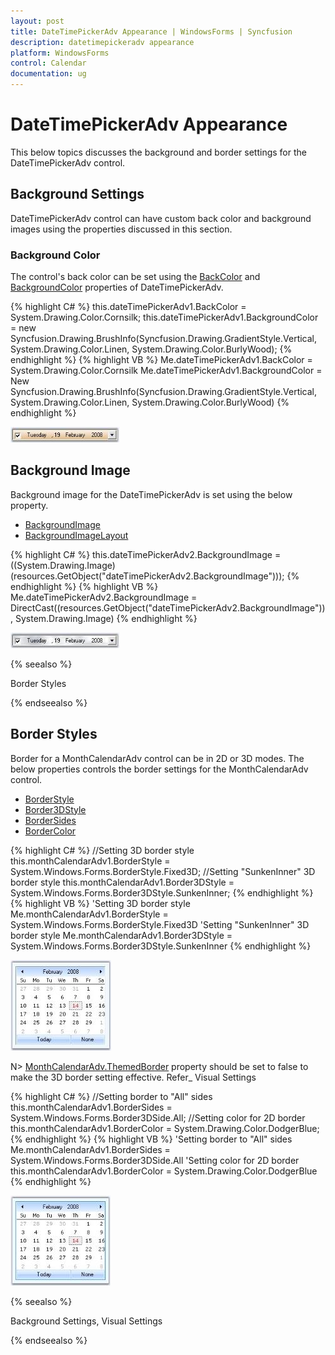 ```yaml
---
layout: post
title: DateTimePickerAdv Appearance | WindowsForms | Syncfusion
description: datetimepickeradv appearance
platform: WindowsForms
control: Calendar
documentation: ug
---
```

# DateTimePickerAdv Appearance

This below topics discusses the background and border settings for the DateTimePickerAdv control.

## Background Settings

DateTimePickerAdv control can have custom back color and background images using the properties discussed in this section.

### Background Color

The control's back color can be set using the [BackColor](https://help.syncfusion.com/cr/windowsforms/Syncfusion.Tools.Windows~Syncfusion.Windows.Forms.Tools.DateTimePickerAdv~BackColor.html) and [BackgroundColor](https://help.syncfusion.com/cr/cref_files/windowsforms/Syncfusion.Shared.Base~Syncfusion.Windows.Forms.Tools.GradientPanel~BackgroundColor.html) properties of DateTimePickerAdv.

{% highlight C#  %}
this.dateTimePickerAdv1.BackColor = System.Drawing.Color.Cornsilk;
this.dateTimePickerAdv1.BackgroundColor = new Syncfusion.Drawing.BrushInfo(Syncfusion.Drawing.GradientStyle.Vertical, System.Drawing.Color.Linen, System.Drawing.Color.BurlyWood);
{% endhighlight  %}
{% highlight VB  %}
Me.dateTimePickerAdv1.BackColor = System.Drawing.Color.Cornsilk 
Me.dateTimePickerAdv1.BackgroundColor = New Syncfusion.Drawing.BrushInfo(Syncfusion.Drawing.GradientStyle.Vertical, System.Drawing.Color.Linen, System.Drawing.Color.BurlyWood) 
{% endhighlight   %}

![DateTimePickerAdv back color customization](Calendar_Images/Overview_img207.jpeg) 

## Background Image

Background image for the DateTimePickerAdv is set using the below property.

* [BackgroundImage](https://docs.microsoft.com/en-us/dotnet/api/system.windows.forms.control.backgroundimage?redirectedfrom=MSDN&view=netframework-4.7.2#System_Windows_Forms_Control_BackgroundImage)
* [BackgroundImageLayout](https://docs.microsoft.com/en-us/dotnet/api/system.windows.forms.control.backgroundimagelayout?redirectedfrom=MSDN&view=netframework-4.7.2#System_Windows_Forms_Control_BackgroundImageLayout)

{% highlight C#  %}
this.dateTimePickerAdv2.BackgroundImage = ((System.Drawing.Image)(resources.GetObject("dateTimePickerAdv2.BackgroundImage")));
{% endhighlight   %}
{% highlight VB  %}
Me.dateTimePickerAdv2.BackgroundImage = DirectCast((resources.GetObject("dateTimePickerAdv2.BackgroundImage")), System.Drawing.Image) 
{% endhighlight   %}

![Background image](Calendar_Images/Overview_img208.jpeg) 

{% seealso %}

 Border Styles
 
 {% endseealso %}

## Border Styles

Border for a MonthCalendarAdv control can be in 2D or 3D modes. The below properties controls the border settings for the MonthCalendarAdv control. 

* [BorderStyle](https://help.syncfusion.com/cr/windowsforms/Syncfusion.Tools.Windows~Syncfusion.Windows.Forms.Tools.MonthCalendarAdv~BorderStyle.html)
* [Border3DStyle](https://help.syncfusion.com/cr/windowsforms/Syncfusion.Tools.Windows~Syncfusion.Windows.Forms.Tools.MonthCalendarAdv~Border3DStyle.html)
* [BorderSides](https://help.syncfusion.com/cr/windowsforms/Syncfusion.Tools.Windows~Syncfusion.Windows.Forms.Tools.MonthCalendarAdv~BorderSides.html)
* [BorderColor](https://help.syncfusion.com/cr/windowsforms/Syncfusion.Tools.Windows~Syncfusion.Windows.Forms.Tools.MonthCalendarAdv~BorderColor.html)

{% highlight C# %}
//Setting 3D border style 
this.monthCalendarAdv1.BorderStyle = System.Windows.Forms.BorderStyle.Fixed3D;
//Setting "SunkenInner" 3D border style
this.monthCalendarAdv1.Border3DStyle = System.Windows.Forms.Border3DStyle.SunkenInner;
{% endhighlight  %}
{% highlight VB %}
'Setting 3D border style 
Me.monthCalendarAdv1.BorderStyle = System.Windows.Forms.BorderStyle.Fixed3D
'Setting "SunkenInner" 3D border style
Me.monthCalendarAdv1.Border3DStyle = System.Windows.Forms.Border3DStyle.SunkenInner
{% endhighlight  %}

![Border styles](Calendar_Images/Overview_img135.jpeg) 

N> [MonthCalendarAdv.ThemedBorder](https://help.syncfusion.com/cr/windowsforms/Syncfusion.Tools.Windows~Syncfusion.Windows.Forms.Tools.MonthCalendarAdv~ThemedBorder.html) property should be set to false to make the 3D border setting effective. Refer_ Visual Settings
 
{% highlight C# %}
//Setting border to "All" sides
this.monthCalendarAdv1.BorderSides = System.Windows.Forms.Border3DSide.All;
//Setting color for 2D border
this.monthCalendarAdv1.BorderColor = System.Drawing.Color.DodgerBlue;
{% endhighlight %}
{% highlight VB %}
'Setting border to "All" sides
Me.monthCalendarAdv1.BorderSides = System.Windows.Forms.Border3DSide.All
'Setting color for 2D border
this.monthCalendarAdv1.BorderColor = System.Drawing.Color.DodgerBlue
{% endhighlight  %}

![Border colors](Calendar_Images/Overview_img137.jpeg)

{% seealso %}
 
 Background Settings, Visual Settings
 
 {% endseealso %}